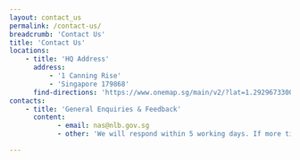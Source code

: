```yaml
---
layout: contact_us
permalink: /contact-us/
breadcrumb: 'Contact Us'
title: 'Contact Us'
locations:
    - title: 'HQ Address'
      address:
          - '1 Canning Rise'
          - 'Singapore 179868'
      find-directions: 'https://www.onemap.sg/main/v2/?lat=1.29296733005705&lng=103.848299538922'
contacts:
    - title: 'General Enquiries & Feedback'
      content:
            - email: nas@nlb.gov.sg
            - other: 'We will respond within 5 working days. If more time is needed to respond to you, we will let you know.'

---
```

